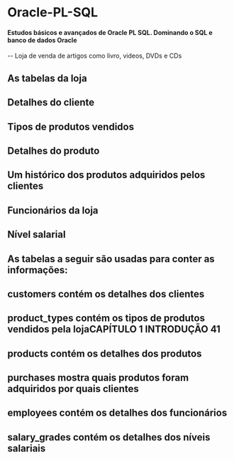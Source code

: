 # Oracle-PL-SQL
#### Estudos básicos e avançados de Oracle PL SQL. Dominando o SQL e banco de dados Oracle


-- Loja de venda de artigos como livro, videos, DVDs e CDs

## As tabelas da loja
##     Detalhes do cliente
##     Tipos de produtos vendidos
##     Detalhes do produto
##     Um histórico dos produtos adquiridos pelos clientes
##     Funcionários da loja
##     Nível salarial
## As tabelas a seguir são usadas para conter as informações:
##     customers contém os detalhes dos clientes
##     product_types contém os tipos de produtos vendidos pela lojaCAPÍTULO 1 INTRODUÇÃO 41
##     products contém os detalhes dos produtos
##     purchases mostra quais produtos foram adquiridos por quais clientes
##     employees contém os detalhes dos funcionários
##     salary_grades contém os detalhes dos níveis salariais
